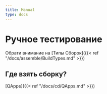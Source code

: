 ```yaml
---
title: Manual
type: docs
---
```


# Ручное тестирование

Обрати внимание на [Типы Сборок]({{< ref "/docs/assemble/BuildTypes.md" >}})

## Где взять сборку?

[QApps]({{< ref "/docs/cd/QApps.md" >}})
